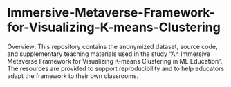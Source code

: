 # Immersive-Metaverse-Framework-for-Visualizing-K-means-Clustering
Overview:  This repository contains the anonymized dataset, source code, and supplementary teaching materials used in the study “An Immersive Metaverse Framework for Visualizing K-means Clustering in ML Education”. The resources are provided to support reproducibility and to help educators adapt the framework to their own classrooms.
